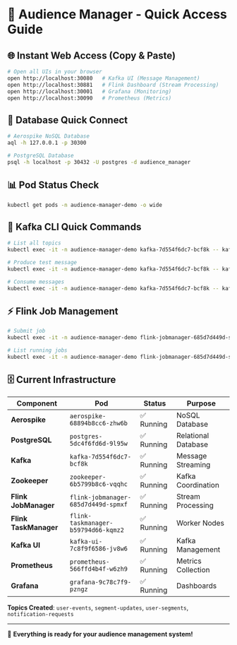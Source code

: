 # 🚀 Audience Manager - Quick Access Guide

## 🌐 **Instant Web Access** (Copy & Paste)

```bash
# Open all UIs in your browser
open http://localhost:30080   # Kafka UI (Message Management)
open http://localhost:30881   # Flink Dashboard (Stream Processing) 
open http://localhost:30001   # Grafana (Monitoring)
open http://localhost:30090   # Prometheus (Metrics)
```

## 🔧 **Database Quick Connect**

```bash
# Aerospike NoSQL Database
aql -h 127.0.0.1 -p 30300

# PostgreSQL Database
psql -h localhost -p 30432 -U postgres -d audience_manager
```

## 📊 **Pod Status Check**

```bash
kubectl get pods -n audience-manager-demo -o wide
```

## 🔄 **Kafka CLI Quick Commands**

```bash
# List all topics
kubectl exec -it -n audience-manager-demo kafka-7d554f6dc7-bcf8k -- kafka-topics --list --bootstrap-server localhost:9092

# Produce test message
kubectl exec -it -n audience-manager-demo kafka-7d554f6dc7-bcf8k -- kafka-console-producer --topic user-events --bootstrap-server localhost:9092

# Consume messages
kubectl exec -it -n audience-manager-demo kafka-7d554f6dc7-bcf8k -- kafka-console-consumer --topic user-events --from-beginning --bootstrap-server localhost:9092
```

## ⚡ **Flink Job Management**

```bash
# Submit job
kubectl exec -it -n audience-manager-demo flink-jobmanager-685d7d449d-spmxf -- flink run /path/to/job.jar

# List running jobs
kubectl exec -it -n audience-manager-demo flink-jobmanager-685d7d449d-spmxf -- flink list
```

## 🗄️ **Current Infrastructure**

| Component | Pod | Status | Purpose |
|-----------|-----|--------|---------|
| **Aerospike** | `aerospike-68894b8cc6-zhw6b` | ✅ Running | NoSQL Database |
| **PostgreSQL** | `postgres-5dc4f6fd6d-9l95w` | ✅ Running | Relational Database |
| **Kafka** | `kafka-7d554f6dc7-bcf8k` | ✅ Running | Message Streaming |
| **Zookeeper** | `zookeeper-6b5799b8c6-vqqhc` | ✅ Running | Kafka Coordination |
| **Flink JobManager** | `flink-jobmanager-685d7d449d-spmxf` | ✅ Running | Stream Processing |
| **Flink TaskManager** | `flink-taskmanager-b59794d66-kqmz2` | ✅ Running | Worker Nodes |
| **Kafka UI** | `kafka-ui-7c8f9f6586-jv8w6` | ✅ Running | Kafka Management |
| **Prometheus** | `prometheus-566ffd4b4f-w6zh9` | ✅ Running | Metrics Collection |
| **Grafana** | `grafana-9c78c7f9-pzngz` | ✅ Running | Dashboards |

**Topics Created**: `user-events`, `segment-updates`, `user-segments`, `notification-requests`

---

🎯 **Everything is ready for your audience management system!**